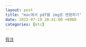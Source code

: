 ```yaml
---
layout: post
title: "mac에서 pdf를 img로 변환하기"
date: 2022-07-19 20:41:00 +0900
categories: [etc]
---
```


[링크](https://macpaw.com/how-to/convert-pdf-jpg-mac)

